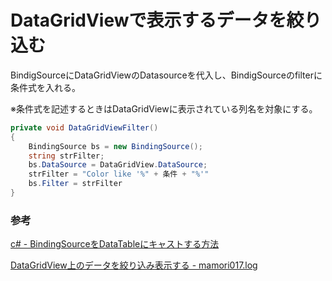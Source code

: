 # DataGridViewで表示するデータを絞り込む

BindigSourceにDataGridViewのDatasourceを代入し、BindigSourceのfilterに条件式を入れる。

※条件式を記述するときはDataGridViewに表示されている列名を対象にする。

```c#
private void DataGridViewFilter()
{
    BindingSource bs = new BindingSource();
    string strFilter;
    bs.DataSource = DataGridView.DataSource;
    strFilter = "Color like '%" + 条件 + "%'"
    bs.Filter = strFilter
}
```

### 参考

[c\# \- BindingSourceをDataTableにキャストする方法](https://stackoverrun.com/ja/q/10533772)

[DataGridView上のデータを絞り込み表示する \- mamori017\.log](https://mamori017.hatenablog.com/entry/2018/03/09/112828)